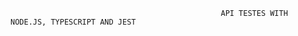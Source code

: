                                                    API TESTES WITH NODE.JS, TYPESCRIPT AND JEST


                            
